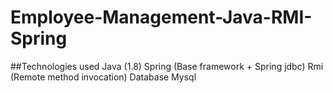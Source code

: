 # Employee-Management-Java-RMI-Spring

##Technologies used
Java (1.8)
Spring (Base framework + Spring jdbc)
Rmi (Remote method invocation)
Database Mysql
